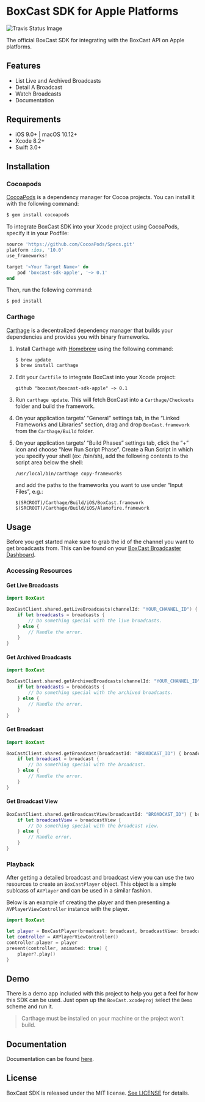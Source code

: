 # BoxCast SDK for Apple Platforms

![Travis Status Image](https://travis-ci.org/boxcast/boxcast-sdk-apple.svg?branch=master)

The official BoxCast SDK for integrating with the BoxCast API on Apple platforms.

## Features

- List Live and Archived Broadcasts
- Detail A Broadcast
- Watch Broadcasts
- Documentation

## Requirements

- iOS 9.0+ | macOS 10.12+
- Xcode 8.2+
- Swift 3.0+

## Installation

### Cocoapods

[CocoaPods](https://cocoapods.org) is a dependency manager for Cocoa projects. You can install it with the following command:

```bash
$ gem install cocoapods
```

To integrate BoxCast SDK into your Xcode project using CocoaPods, specify it in your Podfile:

```ruby
source 'https://github.com/CocoaPods/Specs.git'
platform :ios, '10.0'
use_frameworks!

target '<Your Target Name>' do
    pod 'boxcast-sdk-apple', '~> 0.1'
end
```

Then, run the following command:

```bash
$ pod install
```

### Carthage

[Carthage](https://github.com/Carthage/Carthage) is a decentralized dependency manager that builds your dependencies and provides you with binary frameworks.

1. Install Carthage with [Homebrew](http://brew.sh/) using the following command:

	```bash
	$ brew update
	$ brew install carthage
	```

2. Edit your `Cartfile` to integrate BoxCast into your Xcode project:

	```ogdl
	github "boxcast/boxcast-sdk-apple" ~> 0.1
	```

3. Run `carthage update`. This will fetch BoxCast into a `Carthage/Checkouts` folder and build the framework.

4. On your application targets’ “General” settings tab, in the “Linked Frameworks and Libraries” section, drag and drop `BoxCast.framework` from the `Carthage/Build` folder.

5. On your application targets’ “Build Phases” settings tab, click the “+” icon and choose “New Run Script Phase”. Create a Run Script in which you specify your shell (ex: /bin/sh), add the following contents to the script area below the shell:

	```
	/usr/local/bin/carthage copy-frameworks
	```

	and add the paths to the frameworks you want to use under “Input Files”, e.g.:

	```
	$(SRCROOT)/Carthage/Build/iOS/BoxCast.framework
	$(SRCROOT)/Carthage/Build/iOS/Alamofire.framework
	```

## Usage

Before you get started make sure to grab the id of the channel you want to get broadcasts from. This can be found on your [BoxCast Broadcaster Dashboard](https://dashboard.boxcast.com/#/channels).

### Accessing Resources

#### Get Live Broadcasts

```swift
import BoxCast

BoxCastClient.shared.getLiveBroadcasts(channelId: "YOUR_CHANNEL_ID") { broadcasts, error in
    if let broadcasts = broadcasts {
        // Do something special with the live broadcasts.
    } else {
        // Handle the error.
    }
}
```

#### Get Archived Broadcasts

```swift
import BoxCast

BoxCastClient.shared.getArchivedBroadcasts(channelId: "YOUR_CHANNEL_ID") { broadcasts, error in
    if let broadcasts = broadcasts {
        // Do something special with the archived broadcasts.
    } else {
        // Handle the error.
    }
}
```

#### Get Broadcast

```swift
import BoxCast

BoxCastClient.shared.getBroadcast(broadcastId: "BROADCAST_ID") { broadcast, error in
    if let broadcast = broadcast {
        // Do something special with the broadcast.
    } else {
        // Handle the error.
    }
}
```

#### Get Broadcast View

```swift
BoxCastClient.shared.getBroadcastView(broadcastId: "BROADCAST_ID") { broadcastView, error in
    if let broadcastView = broadcastView {
        // Do something special with the broadcast view.
    } else {
        // Handle error.
    }
}
```

### Playback

After getting a detailed broadcast and broadcast view you can use the two resources to create an `BoxCastPlayer` object. This object is a simple sublcass of `AVPlayer` and can be used in a similar fashion.

Below is an example of creating the player and then presenting a `AVPlayerViewController` instance with the player.

```swift
import BoxCast

let player = BoxCastPlayer(broadcast: broadcast, broadcastView: broadcastView)
let controller = AVPlayerViewController()
controller.player = player
present(controller, animated: true) {
    player?.play()
}
```

## Demo

There is a demo app included with this project to help you get a feel for how this SDK can be used. Just open up the `BoxCast.xcodeproj` select the `Demo` scheme and run it.

> Carthage must be installed on your machine or the project won't build.

## Documentation

Documentation can be found [here](https://boxcast.github.io/boxcast-sdk-apple/).

## License

BoxCast SDK is released under the MIT license. [See LICENSE](https://github.com/boxcast/boxcast-sdk-apple/blob/master/LICENSE) for details.